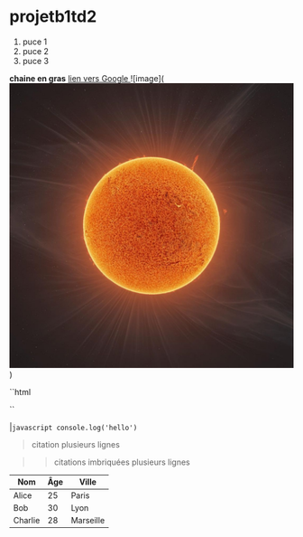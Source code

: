 # projetb1td2
1. puce 1
2. puce 2
3. puce 3











**chaine en gras**
[lien vers Google ](https://www.google.com)
![image](![alt text](image.png))

``html
<html></html>
``

|``javascript
console.log('hello')
``

>citation
>plusieurs lignes

>>citations imbriquées
>>plusieurs lignes

| Nom        | Âge | Ville        |
|-------------|-----|--------------|
| Alice       | 25  | Paris        |
| Bob         | 30  | Lyon         |
| Charlie     | 28  | Marseille    |
